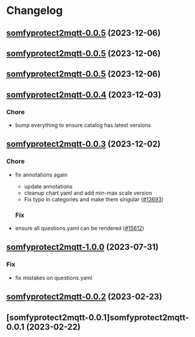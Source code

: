 # Changelog




## [somfyprotect2mqtt-0.0.5](https://github.com/truecharts/charts/compare/somfyprotect2mqtt-0.0.4...somfyprotect2mqtt-0.0.5) (2023-12-06)




## [somfyprotect2mqtt-0.0.5](https://github.com/truecharts/charts/compare/somfyprotect2mqtt-0.0.4...somfyprotect2mqtt-0.0.5) (2023-12-06)




## [somfyprotect2mqtt-0.0.5](https://github.com/truecharts/charts/compare/somfyprotect2mqtt-0.0.4...somfyprotect2mqtt-0.0.5) (2023-12-06)




## [somfyprotect2mqtt-0.0.4](https://github.com/truecharts/charts/compare/somfyprotect2mqtt-0.0.3...somfyprotect2mqtt-0.0.4) (2023-12-03)

### Chore

- bump everything to ensure catalog has latest versions
  
  


## [somfyprotect2mqtt-0.0.3](https://github.com/truecharts/charts/compare/somfyprotect2mqtt-1.0.0...somfyprotect2mqtt-0.0.3) (2023-12-02)

### Chore

- fix annotations again
  - update annotations
  - cleanup chart.yaml and add min-max scale version
  - Fix typo in categories and make them singular ([#13693](https://github.com/truecharts/charts/issues/13693))
  
  ### Fix

- ensure all questions.yaml can be rendered ([#15612](https://github.com/truecharts/charts/issues/15612))
  
  











## [somfyprotect2mqtt-1.0.0](https://github.com/truecharts/charts/compare/somfyprotect2mqtt-0.0.2...somfyprotect2mqtt-1.0.0) (2023-07-31)

### Fix

- fix mistakes on questions.yaml
  
  


## [somfyprotect2mqtt-0.0.2](https://github.com/truecharts/charts/compare/somfyprotect2mqtt-0.0.1...somfyprotect2mqtt-0.0.2) (2023-02-23)




## [somfyprotect2mqtt-0.0.1]somfyprotect2mqtt-0.0.1 (2023-02-22)

